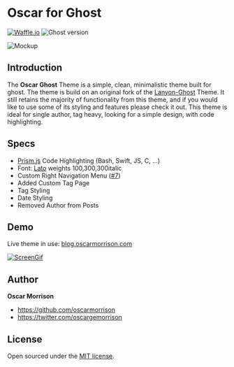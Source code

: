 # Oscar for Ghost
[![Waffle.io](https://img.shields.io/waffle/label/oscarmorrison/oscar-ghost/in%20progress.svg?maxAge=2592000?style=flat-square)](https://waffle.io/oscarmorrison/oscar-ghost) ![Ghost version](https://img.shields.io/badge/ghost-v0.7.9-blue.svg)

![Mockup](https://blogoscarmorrison.s3.amazonaws.com/2016/May/BlogThemeMockup_2-1463324076383.jpg)

## Introduction
The **Oscar Ghost** Theme is a simple, clean, minimalistic theme built for ghost. The theme is build on an original 
fork of the [Lanyon-Ghost](https://github.com/PxlBuzzard/lanyon-ghost) Theme. It still retains the majority of functionality from this theme, and if you would like to use some of its styling and features please check it out. 
This theme is ideal for single author, tag heavy, looking for a simple design, with code highlighting. 


## Specs
- [Prism.js](http://prismjs.com) Code Highlighting (Bash, Swift, JS, C, ...)
- Font: [Lato](https://www.google.com/fonts/specimen/Lato) weights 100,300,300italic
- Custom Right Navigation Menu ([#7](https://github.com/oscarmorrison/oscar-ghost/issues/7))
- Added Custom Tag Page
- Tag Styling
- Date Styling
- Removed Author from Posts


## Demo
Live theme in use:
[blog.oscarmorrison.com](http://blog.oscarmorrison.com)

[![ScreenGif](https://raw.githubusercontent.com/oscarmorrison/oscar-ghost/master/ScreenDemo.gif)](http://blog.oscarmorrison.com)

## Author

**Oscar Morrison**
- <https://github.com/oscarmorrison>
- <https://twitter.com/oscargemorrison>

## License

Open sourced under the [MIT license](LICENSE.md).
